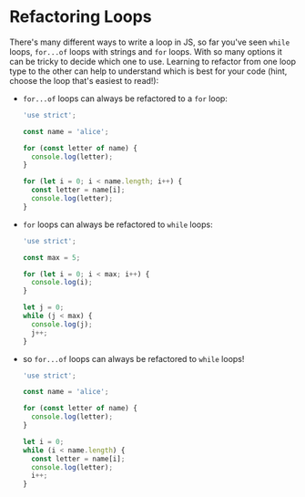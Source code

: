 # Refactoring Loops

There's many different ways to write a loop in JS, so far you've seen `while`
loops, `for...of` loops with strings and `for` loops. With so many options it
can be tricky to decide which one to use. Learning to refactor from one loop
type to the other can help to understand which is best for your code (hint,
choose the loop that's easiest to read!):

- `for...of` loops can always be refactored to a `for` loop:

  ```js
  'use strict';

  const name = 'alice';

  for (const letter of name) {
    console.log(letter);
  }

  for (let i = 0; i < name.length; i++) {
    const letter = name[i];
    console.log(letter);
  }
  ```

- `for` loops can always be refactored to `while` loops:

  ```js
  'use strict';

  const max = 5;

  for (let i = 0; i < max; i++) {
    console.log(i);
  }

  let j = 0;
  while (j < max) {
    console.log(j);
    j++;
  }
  ```

- so `for...of` loops can always be refactored to `while` loops!

  ```js
  'use strict';

  const name = 'alice';

  for (const letter of name) {
    console.log(letter);
  }

  let i = 0;
  while (i < name.length) {
    const letter = name[i];
    console.log(letter);
    i++;
  }
  ```
